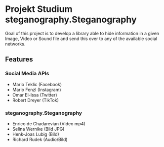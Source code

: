 
# Projekt Studium steganography.Steganography
Goal of this project is to develop a library able to hide information in a given Image, Video or Sound file and send this over to any of the available social networks.

## Features

### Social Media APIs
 - Mario Teklic (Facebook)
 - Mario Fenzl (Instagram)
 - Omar El-Issa (Twitter)
 - Robert Dreyer (TikTok)
 ### steganography.Steganography 
 - Enrico de Chadarevian (Video mp4)
 - Selina Wernike (Bild JPG)
 - Henk-Joas Lubig (Bild)
 - Richard Rudek (Audio/Bild)
